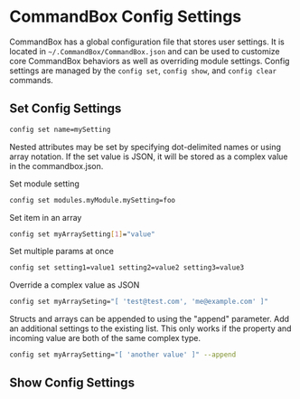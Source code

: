 # CommandBox Config Settings

CommandBox has a global configuration file that stores user settings.  It is located in `~/.CommandBox/CommandBox.json` and can be used to customize core CommandBox behaviors as well as overriding module settings.  Config settings are managed by the `config set`, `config show`, and `config clear` commands.

## Set Config Settings

```bash
config set name=mySetting
```

Nested attributes may be set by specifying dot-delimited names or using array notation.  If the set value is JSON, it will be stored as a complex value in the commandbox.json.

Set module setting

```bash
config set modules.myModule.mySetting=foo
```

Set item in an array

```bash
config set myArraySetting[1]="value"
```

Set multiple params at once

```bash
config set setting1=value1 setting2=value2 setting3=value3
```

Override a complex value as JSON

```bash
config set myArraySeting="[ 'test@test.com', 'me@example.com' ]"
```

Structs and arrays can be appended to using the "append" parameter.  Add an additional settings to the existing list.  This only works if the property and incoming value are both of the same complex type.

```bash
config set myArraySetting="[ 'another value' ]" --append
```

## Show Config Settings

